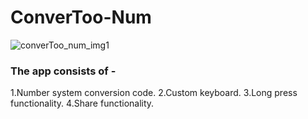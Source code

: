 # ConverToo-Num
![converToo_num_img1](https://user-images.githubusercontent.com/66179464/114353534-c5b99c80-9b8a-11eb-9692-0d7c7400b91e.jpeg)
### The app consists of -
  1.Number system conversion code.
  2.Custom keyboard.
  3.Long press functionality.
  4.Share functionality.
